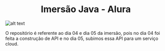 <h1 align="center"> Imersão Java - Alura </h1>

![alt text](https://github.com/mourarezendecas/imersaoJava/blob/main/DIA01.png?raw=true)

O repositório é referente ao dia 04 e dia 05 da imersão, pois no dia 04 foi feita a construção de API e no dia 05, subimos essa API para um serviço cloud.
